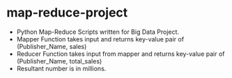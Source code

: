 # map-reduce-project
* Python Map-Reduce Scripts written for Big Data Project. 
* Mapper Function takes input and returns key-value pair of (Publisher_Name, sales)
* Reducer Function takes input from mapper and returns key-value pair of (Publisher_Name, total_sales)
* Resultant number is in millions.

